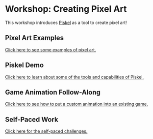 # Workshop: Creating Pixel Art
This workshop introduces [Piskel](http://piskelapp.com) as a tool to create pixel art!

## Pixel Art Examples
[Click here to see some examples of pixel art.](PixelArtExamples.md)

## Piskel Demo
[Click here to learn about some of the tools and capabilities of Piskel.](PiskelDemo.md)

## Game Animation Follow-Along
[Click here to see how to put a custom animation into an existing game.](GameAnimation.md)

## Self-Paced Work
[Click here for the self-paced challenges.](AnimationChallenges.md)
